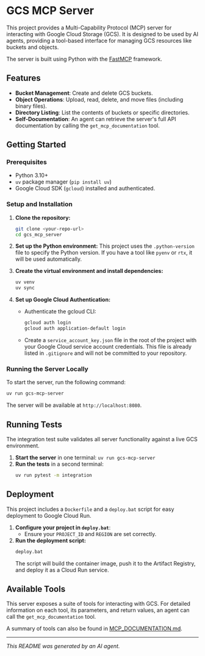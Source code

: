 # GCS MCP Server

This project provides a Multi-Capability Protocol (MCP) server for interacting with Google Cloud Storage (GCS). It is designed to be used by AI agents, providing a tool-based interface for managing GCS resources like buckets and objects.

The server is built using Python with the [FastMCP](https://gofastmcp.com/) framework.

## Features

- **Bucket Management**: Create and delete GCS buckets.
- **Object Operations**: Upload, read, delete, and move files (including binary files).
- **Directory Listing**: List the contents of buckets or specific directories.
- **Self-Documentation**: An agent can retrieve the server's full API documentation by calling the `get_mcp_documentation` tool.

## Getting Started

### Prerequisites

- Python 3.10+
- `uv` package manager (`pip install uv`)
- Google Cloud SDK (`gcloud`) installed and authenticated.

### Setup and Installation

1.  **Clone the repository:**
    ```bash
    git clone <your-repo-url>
    cd gcs_mcp_server
    ```

2.  **Set up the Python environment:**
    This project uses the `.python-version` file to specify the Python version. If you have a tool like `pyenv` or `rtx`, it will be used automatically.

3.  **Create the virtual environment and install dependencies:**
    ```bash
    uv venv
    uv sync
    ```

4.  **Set up Google Cloud Authentication:**
    - Authenticate the gcloud CLI:
      ```bash
      gcloud auth login
      gcloud auth application-default login
      ```
    - Create a `service_account_key.json` file in the root of the project with your Google Cloud service account credentials. This file is already listed in `.gitignore` and will not be committed to your repository.

### Running the Server Locally

To start the server, run the following command:

```bash
uv run gcs-mcp-server
```

The server will be available at `http://localhost:8080`.

## Running Tests

The integration test suite validates all server functionality against a live GCS environment.

1.  **Start the server** in one terminal: `uv run gcs-mcp-server`
2.  **Run the tests** in a second terminal:
    ```bash
    uv run pytest -m integration
    ```

## Deployment

This project includes a `Dockerfile` and a `deploy.bat` script for easy deployment to Google Cloud Run.

1.  **Configure your project in `deploy.bat`**:
    - Ensure your `PROJECT_ID` and `REGION` are set correctly.
2.  **Run the deployment script:**
    ```bat
    deploy.bat
    ```
    The script will build the container image, push it to the Artifact Registry, and deploy it as a Cloud Run service.

## Available Tools

This server exposes a suite of tools for interacting with GCS. For detailed information on each tool, its parameters, and return values, an agent can call the `get_mcp_documentation` tool.

A summary of tools can also be found in [MCP_DOCUMENTATION.md](./MCP_DOCUMENTATION.md).

---

*This README was generated by an AI agent.*
